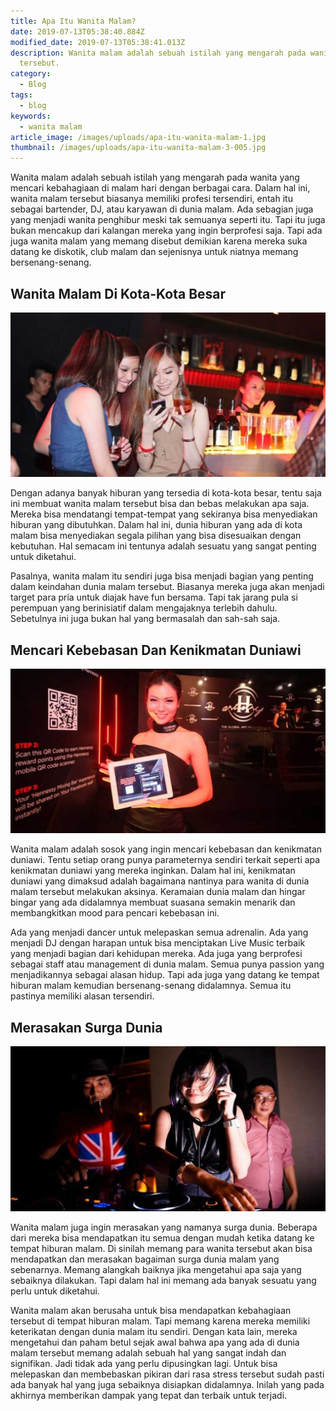 ```yaml
---
title: Apa Itu Wanita Malam?
date: 2019-07-13T05:38:40.884Z
modified_date: 2019-07-13T05:38:41.013Z
description: Wanita malam adalah sebuah istilah yang mengarah pada wanita yang mencari kebahagiaan di malam hari dengan berbagai cara. Dalam hal ini, wanita malam
  tersebut.
category:
  - Blog
tags:
  - blog
keywords:
  - wanita malam
article_image: /images/uploads/apa-itu-wanita-malam-1.jpg
thumbnail: /images/uploads/apa-itu-wanita-malam-3-005.jpg
---
```

Wanita malam adalah sebuah istilah yang mengarah pada wanita yang mencari kebahagiaan di malam hari dengan berbagai cara. Dalam hal ini, wanita malam tersebut biasanya memiliki profesi tersendiri, entah itu sebagai bartender, DJ, atau karyawan di dunia malam. Ada sebagian juga yang menjadi wanita penghibur meski tak semuanya seperti itu. Tapi itu juga bukan mencakup dari kalangan mereka yang ingin berprofesi saja. Tapi ada juga wanita malam yang memang disebut demikian karena mereka suka datang ke diskotik, club malam dan sejenisnya untuk niatnya memang bersenang-senang.



## Wanita Malam Di Kota-Kota Besar

![Apa Itu Wanita Malam?](/images/uploads/apa-itu-wanita-malam-3.jpg)

Dengan adanya banyak hiburan yang tersedia di kota-kota besar, tentu saja ini membuat wanita malam tersebut bisa dan bebas melakukan apa saja. Mereka bisa mendatangi tempat-tempat yang sekiranya bisa menyediakan hiburan yang dibutuhkan. Dalam hal ini, dunia hiburan yang ada di kota malam bisa menyediakan segala pilihan yang bisa disesuaikan dengan kebutuhan. Hal semacam ini tentunya adalah sesuatu yang sangat penting untuk diketahui. 

Pasalnya, wanita malam itu sendiri juga bisa menjadi bagian yang penting dalam keindahan dunia malam tersebut. Biasanya mereka juga akan menjadi target para pria untuk diajak have fun bersama. Tapi tak jarang pula si perempuan yang berinisiatif dalam mengajaknya terlebih dahulu. Sebetulnya ini juga bukan hal yang bermasalah dan sah-sah saja. 



## Mencari Kebebasan Dan Kenikmatan Duniawi

![Apa Itu Wanita Malam?](/images/uploads/apa-itu-wanita-malam-2.jpg)

Wanita malam adalah sosok yang ingin mencari kebebasan dan kenikmatan duniawi. Tentu setiap orang punya parameternya sendiri terkait seperti apa kenikmatan duniawi yang mereka inginkan. Dalam hal ini, kenikmatan duniawi yang dimaksud adalah bagaimana nantinya para wanita di dunia malam tersebut melakukan aksinya. Keramaian dunia malam dan hingar bingar yang ada didalamnya membuat suasana semakin menarik dan membangkitkan mood para pencari kebebasan ini.

Ada yang menjadi dancer untuk melepaskan semua adrenalin. Ada yang menjadi DJ dengan harapan untuk bisa menciptakan Live Music terbaik yang menjadi bagian dari kehidupan mereka. Ada juga yang berprofesi sebagai staff atau management di dunia malam. Semua punya passion yang menjadikannya sebagai alasan hidup. Tapi ada juga yang datang ke tempat hiburan malam kemudian bersenang-senang didalamnya. Semua itu pastinya memiliki alasan tersendiri.



## Merasakan Surga Dunia

![Apa Itu Wanita Malam?](/images/uploads/apa-itu-wanita-malam-1.jpg)

Wanita malam juga ingin merasakan yang namanya surga dunia. Beberapa dari mereka bisa mendapatkan itu semua dengan mudah ketika datang ke tempat hiburan malam. Di sinilah memang para wanita tersebut akan bisa mendapatkan dan merasakan bagaiman surga dunia malam yang sebenarnya. Memang alangkah baiknya jika mengetahui apa saja yang sebaiknya dilakukan. Tapi dalam hal ini memang ada banyak sesuatu yang perlu untuk diketahui. 

Wanita malam akan berusaha untuk bisa mendapatkan kebahagiaan tersebut di tempat hiburan malam. Tapi memang karena mereka memiliki keterikatan dengan dunia malam itu sendiri. Dengan kata lain, mereka mengetahui dan paham betul sejak awal bahwa apa yang ada di dunia malam tersebut memang adalah sebuah hal yang sangat indah dan signifikan. Jadi tidak ada yang perlu dipusingkan lagi. Untuk bisa melepaskan dan membebaskan pikiran dari rasa stress tersebut sudah pasti ada banyak hal yang juga sebaiknya disiapkan didalamnya. Inilah yang pada akhirnya memberikan dampak yang tepat dan terbaik untuk terjadi.
